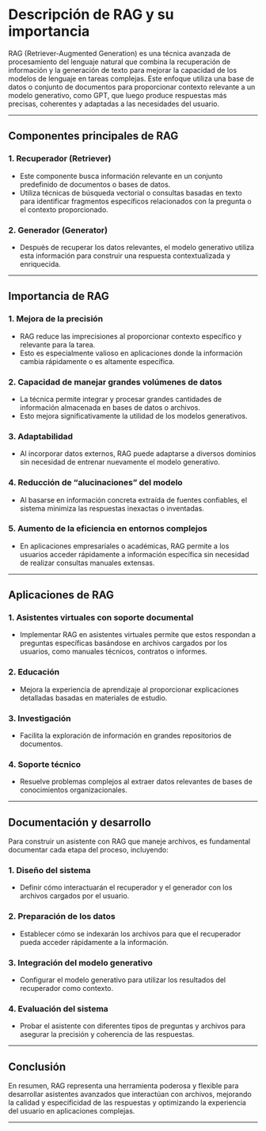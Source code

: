 # Descripción de RAG y su importancia

RAG (Retriever-Augmented Generation) es una técnica avanzada de procesamiento del lenguaje natural que combina la recuperación de información y la generación de texto para mejorar la capacidad de los modelos de lenguaje en tareas complejas. Este enfoque utiliza una base de datos o conjunto de documentos para proporcionar contexto relevante a un modelo generativo, como GPT, que luego produce respuestas más precisas, coherentes y adaptadas a las necesidades del usuario.

---

## Componentes principales de RAG

### 1. Recuperador (Retriever)

- Este componente busca información relevante en un conjunto predefinido de documentos o bases de datos.
- Utiliza técnicas de búsqueda vectorial o consultas basadas en texto para identificar fragmentos específicos relacionados con la pregunta o el contexto proporcionado.

### 2. Generador (Generator)

- Después de recuperar los datos relevantes, el modelo generativo utiliza esta información para construir una respuesta contextualizada y enriquecida.

---

## Importancia de RAG

### 1. Mejora de la precisión

- RAG reduce las imprecisiones al proporcionar contexto específico y relevante para la tarea.
- Esto es especialmente valioso en aplicaciones donde la información cambia rápidamente o es altamente específica.

### 2. Capacidad de manejar grandes volúmenes de datos

- La técnica permite integrar y procesar grandes cantidades de información almacenada en bases de datos o archivos.
- Esto mejora significativamente la utilidad de los modelos generativos.

### 3. Adaptabilidad

- Al incorporar datos externos, RAG puede adaptarse a diversos dominios sin necesidad de entrenar nuevamente el modelo generativo.

### 4. Reducción de “alucinaciones” del modelo

- Al basarse en información concreta extraída de fuentes confiables, el sistema minimiza las respuestas inexactas o inventadas.

### 5. Aumento de la eficiencia en entornos complejos

- En aplicaciones empresariales o académicas, RAG permite a los usuarios acceder rápidamente a información específica sin necesidad de realizar consultas manuales extensas.

---

## Aplicaciones de RAG

### 1. Asistentes virtuales con soporte documental

- Implementar RAG en asistentes virtuales permite que estos respondan a preguntas específicas basándose en archivos cargados por los usuarios, como manuales técnicos, contratos o informes.

### 2. Educación

- Mejora la experiencia de aprendizaje al proporcionar explicaciones detalladas basadas en materiales de estudio.

### 3. Investigación

- Facilita la exploración de información en grandes repositorios de documentos.

### 4. Soporte técnico

- Resuelve problemas complejos al extraer datos relevantes de bases de conocimientos organizacionales.

---

## Documentación y desarrollo

Para construir un asistente con RAG que maneje archivos, es fundamental documentar cada etapa del proceso, incluyendo:

### 1. Diseño del sistema

- Definir cómo interactuarán el recuperador y el generador con los archivos cargados por el usuario.

### 2. Preparación de los datos

- Establecer cómo se indexarán los archivos para que el recuperador pueda acceder rápidamente a la información.

### 3. Integración del modelo generativo

- Configurar el modelo generativo para utilizar los resultados del recuperador como contexto.

### 4. Evaluación del sistema

- Probar el asistente con diferentes tipos de preguntas y archivos para asegurar la precisión y coherencia de las respuestas.

---

## Conclusión

En resumen, RAG representa una herramienta poderosa y flexible para desarrollar asistentes avanzados que interactúan con archivos, mejorando la calidad y especificidad de las respuestas y optimizando la experiencia del usuario en aplicaciones complejas.

---
